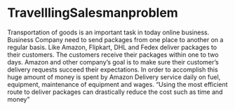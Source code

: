 # TravelllingSalesmanproblem
Transportation of goods is an important task in today online business. Business Company need to send packages from one place to another on a regular basis. Like Amazon, Flipkart, DHL and Fedex deliver packages to their customers. The customers receive their packages within one to two days. Amazon and other company’s goal is to make sure their customer’s delivery requests succeed their expectations. In order to accomplish this huge amount of money is spent by Amazon Delivery service daily on fuel, equipment, maintenance of equipment and wages. “Using the most efficient route to deliver packages can drastically reduce the cost such as time and money”

